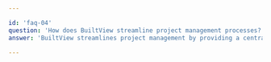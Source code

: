 ```yaml
---

id: 'faq-04'
question: 'How does BuiltView streamline project management processes?'
answer: 'BuiltView streamlines project management by providing a centralized platform for tracking progress, managing tasks, sharing documents, and generating reports, making it easier to keep projects on schedule and within budget.'

---
```


